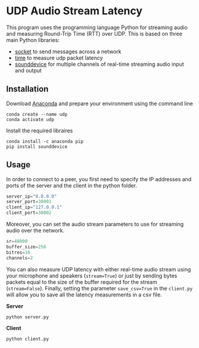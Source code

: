 # UDP Audio Stream Latency

This program uses the programming language Python for streaming audio and measuring Round-Trip Time (RTT) over UDP. This is based on three main Python libraries: 

- [socket](https://docs.python.org/3/library/socket.html#module-socket) to send messages across a network 
- [time](https://docs.python.org/3/library/time.html) to measure udp packet latency 
- [sounddevice](https://pypi.org/project/sounddevice/) for multiple channels of real-time streaming audio input and output

## Installation

Download [Anaconda](https://www.anaconda.com/products/distribution) and prepare your environment using the command line

```
conda create --name udp
conda activate udp
```
Install the required libraires

```
conda install -c anaconda pip
pip install sounddevice
``` 

## Usage

In order to connect to a peer, you first need to specify the IP addresses and ports of the server and the client in the python folder. 

```python
server_ip="0.0.0.0"
server_port=30001
client_ip="127.0.0.1"
client_port=30002
```
Moreover, you can set the audio stream parameters to use for streaming audio over the network.

```python
sr=48000 
buffer_size=256
bitres=16
channels=2
```

You can also measure UDP latency with either real-time audio stream using your microphone and speakers (`stream=True`) or just by sending bytes packets equal to the size of the buffer required for the stream (`stream=False`). Finally, setting the parameter `save_csv=True` in the `client.py` will allow you to save all the latency measurements in a csv file.

**Server**
```
python server.py 
```
**Client**
```
python client.py 
```
